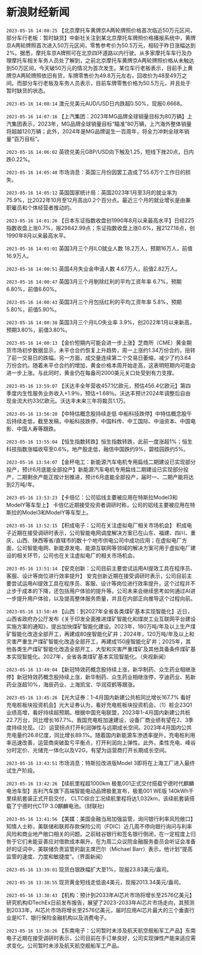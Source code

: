 # 新浪财经新闻
`2023-05-16 14:08:25` 【北京摩托车黄牌京A两轮牌照价格首次临近50万元区间，部分车行老板：暂时缺货】中新社关注到某北京摩托车牌照价格播报系统中，黄牌京A两轮牌照首次进入50万元区间，零售参考价为50.5万元，相较于昨日涨幅达到2%。据悉，摩托车京A牌照可在北京四环道路以内行驶。从多家摩托车车行及办理摩托车相关车务人员处了解到，之前北京摩托车黄牌京A两轮牌照价格从未触达到50万区间，今天破50万元的情况为首次发生。某位车行老板表示，目前手上黄牌京A两轮牌照依旧有货，车牌零售价为49.8万元左右，回收价为48至49万之间。而部分车行老板及车务人员表示，目前车牌零售价格为50.5万元，并且处于暂时缺货的状态。

`2023-05-16 14:08:14` 澳元兑美元AUD/USD日内跌超0.50%，现报0.6668。

`2023-05-16 14:07:16` 【上汽集团：2023年MG品牌全球销量目标为80万辆】上汽集团表示，2023年，MG品牌全球销量目标“瞄准”80万辆，上汽海外整体销量将超越120万辆；此外，2024年是MG品牌诞生一百周年，将全力冲刺全球年销量“百万目标”。

`2023-05-16 14:06:02` 英镑兑美元GBP/USD向下触及1.25，短线下挫20点，日内跌0.22%。

`2023-05-16 14:05:48` 市场消息：英国三月份因罢工造成了55.6万个工作日的损失。

`2023-05-16 14:05:12` 英国国家统计局：英国2023年1月至3月的就业率为75.9%，比2022年10月至12月高出0.2个百分点。最近三个月的就业增长是由兼职雇员和个体经营者推动的。

`2023-05-16 14:01:26` 【日本东证指数收盘创1990年8月以来最高水平】日经225指数收盘上涨0.7%，报29842.99点；东证指数收盘上涨0.6%，报2127.18点，创1990年8月以来最高水平。

`2023-05-16 14:01:01` 英国3月三个月ILO就业人数 18.2万人，预期16万人，前值16.9万人。

`2023-05-16 14:00:51` 英国4月失业金申请人数 4.67万人，前值2.82万人。

`2023-05-16 14:00:47` 英国3月三个月剔除红利的平均工资年率 6.7%，预期6.80%，前值6.60%。

`2023-05-16 14:00:43` 英国3月三个月包括红利的平均工资年率 5.8%，预期5.80%，前值5.90%。

`2023-05-16 14:00:38` 英国3月三个月ILO失业率 3.9%，创2022年1月以来新高，预期3.80%，前值3.80%。

`2023-05-16 14:00:13` 【金价短期内可能会进一步上涨】芝商所（CME）黄金期货市场初步数据显示，未平仓合约恢复上升趋势，周一上涨约1.34万份合约，扭转了前一交易日的跌幅。另一方面，成交量连续第二个交易日萎缩，减少了约3.64万份合约。随着未平仓合约的增加，黄金价格本周开始走高，这表明短期内可能会进一步上涨。与此同时，黄金仍在每盎司2000美元关口处受到有力支撑。

`2023-05-16 13:59:07` 【沃达丰全年营收457.1亿欧元，预估456.4亿欧元】第四季度内生性服务业务收入+1.9％，预估+1.68％。沃达丰预计2024年调整后自由现金流大约33亿欧元。沃达丰未来三年将裁员1.1万。

`2023-05-16 13:56:20` 【中特估概念股持续走低 中船科技跌停】中特估概念股午后持续走低，截至发稿，中船科技跌停，中国科传、中工国际、中油资本、中国电影、中国人寿等跟跌。

`2023-05-16 13:55:04` 【恒生指数转跌】恒生指数转跌，此前一度涨超1%；恒生科技指数涨幅收窄至0.6%。地产股走低，融信中国跌约9%，碧桂园跌约5%。

`2023-05-16 13:54:07` 【金杯电工：新能源汽车电机专用扁线二期建设已实现部分投产，预计6月底能全部投产】新能源汽车电机专用扁线二期建设已实现部分投产，二期剩余产能正按计划推进，预计6月底能全部投产，届时一、二期产能将达到2万吨/年。

`2023-05-16 13:53:23` 【卡倍亿：公司铝线主要被应用在特斯拉Model3和ModelY等车型上】 卡倍亿近期接受投资者调研时称，公司的铝线主要被应用在特斯拉的Model3和ModelY等车型上。

`2023-05-16 13:52:15` 【积成电子：公司在关注虚拟电厂相关市场机会】 积成电子近期在接受调研时表示，公司智能电网调度解决方案已在山东、福建、四川、重庆、山西、陕西等省/直辖市的数十个地市供电公司中成功应用；在虚拟电厂方面，公司智能电网、新能源发电、能源互联网等领域的解决方案可用于虚拟电厂建设的相关环节，公司也在关注虚拟电厂的相关市场机会。

`2023-05-16 13:51:14` 【安克创新：公司目前主要尝试运用AI提效工具在程序员、客服、设计等岗位进行效率提升】 安克创新近期在接受调研时表示，公司目前主要尝试运用AI提效工具在程序员、客服、设计等岗位进行效率提升，这个过程并不止步于成本的下降，还包括用户体验的提升等。公司未来会继续思考如何通过AI进一步提升用户体验，以及提高整体服务质量，并且在内部正向推导这个过程向前。

`2023-05-16 13:50:49` 【山西：到2027年全省各类煤矿基本实现智能化】近日，山西省政府办公厅发布《关于印发全面推进煤矿智能化和煤炭工业互联网平台建设实施方案的通知》，提出加快煤矿智能化建设。2023年，180万吨/年及以上生产煤矿智能化改造全部开工，再建成80座智能化矿井；2024年，120万吨/年及以上和灾害严重生产煤矿智能化改造全部开工，再建成150座智能化矿井；2025年，其他各类生产煤矿智能化改造全部开工，大型和灾害严重煤矿及其他具备条件煤矿基本实现智能化。2027年，全省各类煤矿基本实现智能化。（央视新闻）

`2023-05-16 13:49:04` 【新冠特效药概念股持续上涨，新华制药、众生药业相继涨停】新冠特效药概念股持续上涨，新华制药、众生药业相继涨停，亨迪药业、拓新药业涨超10%，海辰药业、上海凯宝、华润双鹤等跟涨。

`2023-05-16 13:45:26` 【光大证券：1-4月国内新建公共桩同比增长167.7% 看好充电桩板块投资机会】光大证券认为，看好充电桩板块投资机会。（1）桩企23Q1业绩高增，看好持续超预期。根据中国充电联盟，2023年1-4月国内新建公共桩22.7万台，同比增长167.7%。我国充电桩加速建设，设备厂商业绩有望在2、3季度持续兑现。（2）运营拐点打开利润弹性与远期成长空间。2023年4月国内公共充电量约26.8亿度，同比增长89.1%。随着国内新能源车渗透率提升，充电桩利用率迅速改善，运营商突破盈亏平衡点，打开利润向上弹性。此外，柔性充电、峰谷分时定价、光储充一体化以及V2G，有望为运营商打开长期成长空间。

`2023-05-16 13:43:51` 市场消息：特斯拉改进版Model 3即将在上海工厂进入最终试生产阶段。

`2023-05-16 13:42:26` 【续航里程超1000km 极氪001正式交付搭载宁德时代麒麟电池车型】吉利汽车旗下高端智能电动品牌极氪宣布，极氪001 WE版 140kWh千里续航套装正式开启交付， CLTC综合工况续航里程将达1,032km，该续航套装搭载了宁德时代CTP 3.0麒麟电池。（财联社)

`2023-05-16 13:41:56` 【美媒：美国金融当局加强监管，询问银行利率风险敞口】知情人士称，美联储和联邦存款保险公司（FDIC）近几周不停向银行询问与利率风险和商业地产敞口相关的问题。之前硅谷银行和签名银行倒闭，在一定程度上归咎于它们未能妥善应对借款成本飙升。在为周二众议院金融服务委员会听证会准备好的证词中，美联储负责监管的副主席巴尔（Michael Barr）表示，他计划“提高监管的速度、力度和敏捷度”。（界面新闻）

`2023-05-16 13:39:01` 现货白银跌幅扩大至1%，现报23.83美元/盎司。

`2023-05-16 13:38:55` 现货黄金短线走低逾4美元，现报2013.34美元/盎司。

`2023-05-16 13:38:43` 【机构：预计到2033年AI芯片市场将增长至2576亿美元】 研究机构IDTechEx日前发布报告，展望了2023-2033年AI芯片市场走向，其预测到2033年，AI芯片市场将增长至2576亿美元，届时应用AI芯片最大的三个垂直行业是ICT、银行保险金融机构以及消费电子。

`2023-05-16 13:38:26` 【东南电子：公司暂时未涉及航天航空舰船军工产品】东南电子近期在接受调研时表示，公司目前在手订单良好，公司实现弹性产能来适应需求变化。公司暂时未涉及航天航空舰船军工产品。

